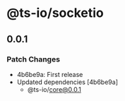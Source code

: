 # @ts-io/socketio

## 0.0.1

### Patch Changes

- 4b6be9a: First release
- Updated dependencies [4b6be9a]
  - @ts-io/core@0.0.1
